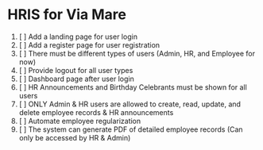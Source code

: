 # HRIS for Via Mare

1. [ ] Add a landing page for user login
2. [ ] Add a register page for user registration
3. [ ] There must be different types of users (Admin, HR, and Employee for now)
4. [ ] Provide logout for all user types
5. [ ] Dashboard page after user login
6. [ ] HR Announcements and Birthday Celebrants must be shown for all users
7. [ ] ONLY Admin & HR users are allowed to create, read, update, and delete employee records & HR announcements
8. [ ] Automate employee regularization
9. [ ] The system can generate PDF of detailed employee records (Can only be accessed by HR & Admin)
